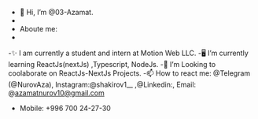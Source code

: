 - 👋 Hi, I’m @03-Azamat.
- 
- Aboute me:
- 
-✨ I am currently a student and intern at Motion Web LLC.
-🖥️ I’m currently learning ReactJs(nextJs) ,Typescript, NodeJs.
-👯 I’m Looking to coolaborate on ReactJs-NextJs Projects.
-📫 How to react me: @Telegram (@NurovAza), Instagram:@shakirov1__ ,@Linkedin:, Email: @azamatnurov10@gmail.com
- Mobile: +996 700 24-27-30

<!---
03-Azamat/03-Azamat is a ✨ special ✨ repository because its `README.md` (this file) appears on your GitHub profile.
You can click the Preview link to take a look at your changes.
--->
